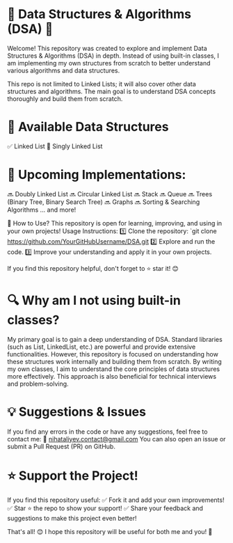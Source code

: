 # 📌 Data Structures & Algorithms (DSA) 🚀
Welcome! This repository was created to explore and implement Data Structures & Algorithms (DSA) in depth. Instead of using built-in classes, I am implementing my own structures from scratch to better understand various algorithms and data structures.

This repo is not limited to Linked Lists; it will also cover other data structures and algorithms. The main goal is to understand DSA concepts thoroughly and build them from scratch.

# 📌 Available Data Structures
✅ Linked List
🔹 Singly Linked List

# 📌 Upcoming Implementations:
🔜 Doubly Linked List
🔜 Circular Linked List
🔜 Stack
🔜 Queue
🔜 Trees (Binary Tree, Binary Search Tree)
🔜 Graphs
🔜 Sorting & Searching Algorithms
... and more!

🚀 How to Use?
This repository is open for learning, improving, and using in your own projects!
Usage Instructions:
1️⃣ Clone the repository:
`git clone https://github.com/YourGitHubUsername/DSA.git
2️⃣ Explore and run the code.
3️⃣ Improve your understanding and apply it in your own projects.

If you find this repository helpful, don't forget to ⭐ star it! 😊

# 🔍 Why am I not using built-in classes?
My primary goal is to gain a deep understanding of DSA.
Standard libraries (such as List<T>, LinkedList<T>, etc.) are powerful and provide extensive functionalities. However, this repository is focused on understanding how these structures work internally and building them from scratch.
By writing my own classes, I aim to understand the core principles of data structures more effectively. This approach is also beneficial for technical interviews and problem-solving.

# 💡 Suggestions & Issues
If you find any errors in the code or have any suggestions, feel free to contact me: 📩 nihataliyev.contact@gmail.com
You can also open an issue or submit a Pull Request (PR) on GitHub.

# ⭐ Support the Project!
If you find this repository useful:
✅ Fork it and add your own improvements!
✅ Star ⭐ the repo to show your support!
✅ Share your feedback and suggestions to make this project even better!

That's all! 😊 I hope this repository will be useful for both me and you! 🚀
